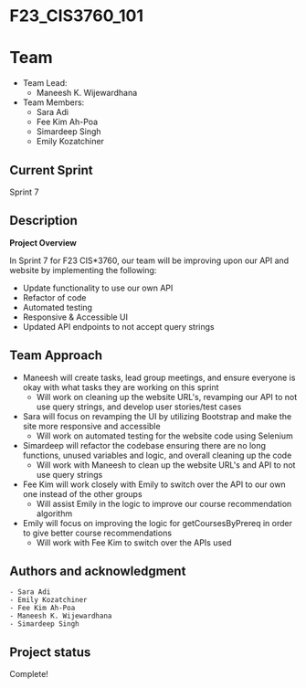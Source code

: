 # F23_CIS3760_101

# Team

-   Team Lead:
    -   Maneesh K. Wijewardhana
-   Team Members:
    -   Sara Adi
    -   Fee Kim Ah-Poa 
    -   Simardeep Singh
    -   Emily Kozatchiner

## Current Sprint

Sprint 7

## Description

**Project Overview**

In Sprint 7 for F23 CIS*3760, our team will be improving upon our API and website by implementing the following:

-   Update functionality to use our own API
-   Refactor of code
-   Automated testing
-   Responsive & Accessible UI
-   Updated API endpoints to not accept query strings

## Team Approach
-   Maneesh will create tasks, lead group meetings, and ensure everyone is okay with what tasks they are working on this sprint
    -   Will work on cleaning up the website URL's, revamping our API to not use query strings, and develop user stories/test cases
-   Sara will focus on revamping the UI by utilizing Bootstrap and make the site more responsive and accessible
    -   Will work on automated testing for the website code using Selenium
-   Simardeep will refactor the codebase ensuring there are no long functions, unused variables and logic, and overall cleaning up the code
    -   Will work with Maneesh to clean up the website URL's and API to not use query strings
-   Fee Kim will work closely with Emily to switch over the API to our own one instead of the other groups
    -   Will assist Emily in the logic to improve our course recommendation algorithm
-   Emily will focus on improving the logic for getCoursesByPrereq in order to give better course recommendations
    -   Will work with Fee Kim to switch over the APIs used

## Authors and acknowledgment

    - Sara Adi
    - Emily Kozatchiner
    - Fee Kim Ah-Poa
    - Maneesh K. Wijewardhana
    - Simardeep Singh

## Project status

Complete!
